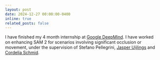 ```yaml
---
layout: post
date: 2024-12-27 00:00:00-0400
inline: true
related_posts: false
---
```


I have finished my 4 month internship at [Google DeepMind](https://deepmind.google/). I have worked on enhancing SAM 2 for scenarios involving significant occlusion or movement, under the supervision of Stefano Pellegrini, [Jasper Uijlings](https://scholar.google.it/citations?user=jInmtEkAAAAJ&hl=en/) and [Cordelia Schmid](https://scholar.google.com/citations?user=IvqCXP4AAAAJ&hl=en).
